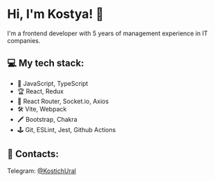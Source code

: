# Hi, I'm Kostya! 👋

I'm a frontend developer with 5 years of management experience in IT companies.

## 💻 My tech stack:
- 💎 JavaScript, TypeScript
- 🏆 React, Redux
- 🔨 React Router, Socket.io, Axios
- 🛠 Vite, Webpack
- 🖍 Bootstrap, Chakra
- 🕹 Git, ESLint, Jest, Github Actions

## 📲 Contacts:
Telegram: [@KostichUral](https://t.me/KostichUral)
